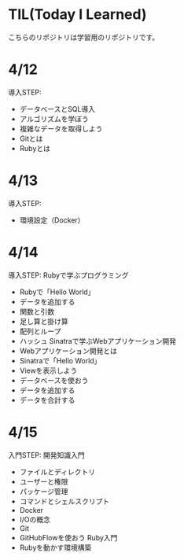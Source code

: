 # TIL(Today I Learned)

こちらのリポジトリは学習用のリポジトリです。

# 4/12
 導入STEP:
 - データベースとSQL導入
 - アルゴリズムを学ぼう
 - 複雑なデータを取得しよう
 - Gitとは
 - Rubyとは
 
 # 4/13
 導入STEP:
 - 環境設定（Docker）

 # 4/14
導入STEP:
Rubyで学ぶプログラミング
- Rubyで「Hello World」
- データを追加する
- 関数と引数
- 足し算と掛け算
- 配列とループ
- ハッシュ
Sinatraで学ぶWebアプリケーション開発
- Webアプリケーション開発とは
- Sinatraで「Hello World」
- Viewを表示しよう
- データベースを使おう
- データを追加する
- データを合計する

# 4/15
入門STEP:
開発知識入門
- ファイルとディレクトリ
- ユーザーと権限
- パッケージ管理
- コマンドとシェルスクリプト
- Docker
- I/Oの概念
- Git
- GitHubFlowを使おう
Ruby入門
- Rubyを動かす環境構築

